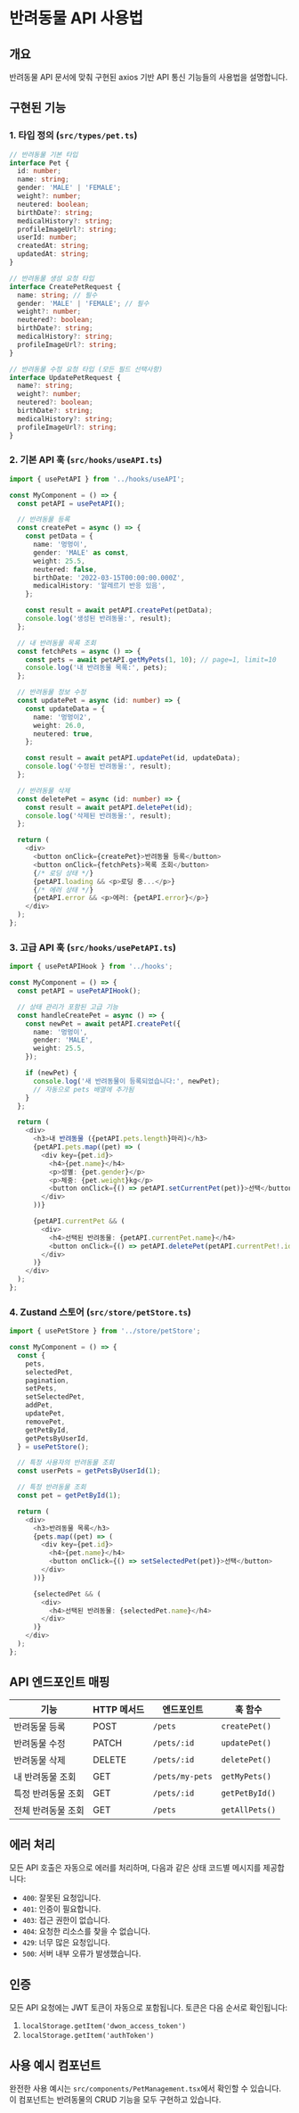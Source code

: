 # 반려동물 API 사용법

## 개요

반려동물 API 문서에 맞춰 구현된 axios 기반 API 통신 기능들의 사용법을 설명합니다.

## 구현된 기능

### 1. 타입 정의 (`src/types/pet.ts`)

```typescript
// 반려동물 기본 타입
interface Pet {
  id: number;
  name: string;
  gender: 'MALE' | 'FEMALE';
  weight?: number;
  neutered: boolean;
  birthDate?: string;
  medicalHistory?: string;
  profileImageUrl?: string;
  userId: number;
  createdAt: string;
  updatedAt: string;
}

// 반려동물 생성 요청 타입
interface CreatePetRequest {
  name: string; // 필수
  gender: 'MALE' | 'FEMALE'; // 필수
  weight?: number;
  neutered?: boolean;
  birthDate?: string;
  medicalHistory?: string;
  profileImageUrl?: string;
}

// 반려동물 수정 요청 타입 (모든 필드 선택사항)
interface UpdatePetRequest {
  name?: string;
  weight?: number;
  neutered?: boolean;
  birthDate?: string;
  medicalHistory?: string;
  profileImageUrl?: string;
}
```

### 2. 기본 API 훅 (`src/hooks/useAPI.ts`)

```typescript
import { usePetAPI } from '../hooks/useAPI';

const MyComponent = () => {
  const petAPI = usePetAPI();

  // 반려동물 등록
  const createPet = async () => {
    const petData = {
      name: '멍멍이',
      gender: 'MALE' as const,
      weight: 25.5,
      neutered: false,
      birthDate: '2022-03-15T00:00:00.000Z',
      medicalHistory: '알레르기 반응 있음',
    };

    const result = await petAPI.createPet(petData);
    console.log('생성된 반려동물:', result);
  };

  // 내 반려동물 목록 조회
  const fetchPets = async () => {
    const pets = await petAPI.getMyPets(1, 10); // page=1, limit=10
    console.log('내 반려동물 목록:', pets);
  };

  // 반려동물 정보 수정
  const updatePet = async (id: number) => {
    const updateData = {
      name: '멍멍이2',
      weight: 26.0,
      neutered: true,
    };

    const result = await petAPI.updatePet(id, updateData);
    console.log('수정된 반려동물:', result);
  };

  // 반려동물 삭제
  const deletePet = async (id: number) => {
    const result = await petAPI.deletePet(id);
    console.log('삭제된 반려동물:', result);
  };

  return (
    <div>
      <button onClick={createPet}>반려동물 등록</button>
      <button onClick={fetchPets}>목록 조회</button>
      {/* 로딩 상태 */}
      {petAPI.loading && <p>로딩 중...</p>}
      {/* 에러 상태 */}
      {petAPI.error && <p>에러: {petAPI.error}</p>}
    </div>
  );
};
```

### 3. 고급 API 훅 (`src/hooks/usePetAPI.ts`)

```typescript
import { usePetAPIHook } from '../hooks';

const MyComponent = () => {
  const petAPI = usePetAPIHook();

  // 상태 관리가 포함된 고급 기능
  const handleCreatePet = async () => {
    const newPet = await petAPI.createPet({
      name: '멍멍이',
      gender: 'MALE',
      weight: 25.5,
    });

    if (newPet) {
      console.log('새 반려동물이 등록되었습니다:', newPet);
      // 자동으로 pets 배열에 추가됨
    }
  };

  return (
    <div>
      <h3>내 반려동물 ({petAPI.pets.length}마리)</h3>
      {petAPI.pets.map((pet) => (
        <div key={pet.id}>
          <h4>{pet.name}</h4>
          <p>성별: {pet.gender}</p>
          <p>체중: {pet.weight}kg</p>
          <button onClick={() => petAPI.setCurrentPet(pet)}>선택</button>
        </div>
      ))}

      {petAPI.currentPet && (
        <div>
          <h4>선택된 반려동물: {petAPI.currentPet.name}</h4>
          <button onClick={() => petAPI.deletePet(petAPI.currentPet!.id)}>삭제</button>
        </div>
      )}
    </div>
  );
};
```

### 4. Zustand 스토어 (`src/store/petStore.ts`)

```typescript
import { usePetStore } from '../store/petStore';

const MyComponent = () => {
  const {
    pets,
    selectedPet,
    pagination,
    setPets,
    setSelectedPet,
    addPet,
    updatePet,
    removePet,
    getPetById,
    getPetsByUserId,
  } = usePetStore();

  // 특정 사용자의 반려동물 조회
  const userPets = getPetsByUserId(1);

  // 특정 반려동물 조회
  const pet = getPetById(1);

  return (
    <div>
      <h3>반려동물 목록</h3>
      {pets.map((pet) => (
        <div key={pet.id}>
          <h4>{pet.name}</h4>
          <button onClick={() => setSelectedPet(pet)}>선택</button>
        </div>
      ))}

      {selectedPet && (
        <div>
          <h4>선택된 반려동물: {selectedPet.name}</h4>
        </div>
      )}
    </div>
  );
};
```

## API 엔드포인트 매핑

| 기능               | HTTP 메서드 | 엔드포인트      | 훅 함수        |
| ------------------ | ----------- | --------------- | -------------- |
| 반려동물 등록      | POST        | `/pets`         | `createPet()`  |
| 반려동물 수정      | PATCH       | `/pets/:id`     | `updatePet()`  |
| 반려동물 삭제      | DELETE      | `/pets/:id`     | `deletePet()`  |
| 내 반려동물 조회   | GET         | `/pets/my-pets` | `getMyPets()`  |
| 특정 반려동물 조회 | GET         | `/pets/:id`     | `getPetById()` |
| 전체 반려동물 조회 | GET         | `/pets`         | `getAllPets()` |

## 에러 처리

모든 API 호출은 자동으로 에러를 처리하며, 다음과 같은 상태 코드별 메시지를 제공합니다:

- `400`: 잘못된 요청입니다.
- `401`: 인증이 필요합니다.
- `403`: 접근 권한이 없습니다.
- `404`: 요청한 리소스를 찾을 수 없습니다.
- `429`: 너무 많은 요청입니다.
- `500`: 서버 내부 오류가 발생했습니다.

## 인증

모든 API 요청에는 JWT 토큰이 자동으로 포함됩니다. 토큰은 다음 순서로 확인됩니다:

1. `localStorage.getItem('dwon_access_token')`
2. `localStorage.getItem('authToken')`

## 사용 예시 컴포넌트

완전한 사용 예시는 `src/components/PetManagement.tsx`에서 확인할 수 있습니다. 이 컴포넌트는 반려동물의 CRUD 기능을 모두 구현하고 있습니다.

